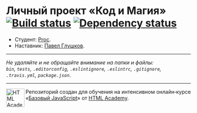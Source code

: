 # Личный проект «Код и Магия» [![Build status][travis-image]][travis-url] [![Dependency status][dependency-image]][dependency-url]

* Студент: [Proc](https://up.htmlacademy.ru/javascript/6/user/212985).
* Наставник: [Павел Глушков](https://up.htmlacademy.ru/javascript/6/user/222222).

---

_Не удаляйте и не обращайте внимание на папки и файлы:_<br>
_`bin`, `tests`, `.editorconfig`, `.eslintignore`, `.eslintrc`, `.gitignore`, `.travis.yml`, `package.json`._

---

<a href="https://htmlacademy.ru/intensive/javascript"><img align="left" width="50" height="50" title="HTML Academy" src="https://up.htmlacademy.ru/static/img/intensive/javascript/logo-for-github.svg"></a>

Репозиторий создан для обучения на интенсивном онлайн‑курсе «[Базовый JavaScript](https://htmlacademy.ru/intensive/javascript)» от [HTML Academy](https://htmlacademy.ru).

[travis-image]: https://travis-ci.org/htmlacademy-javascript/212985-code-and-magick.svg?branch=master
[travis-url]: https://travis-ci.org/htmlacademy-javascript/212985-code-and-magick
[dependency-image]: https://david-dm.org/htmlacademy-javascript/212985-code-and-magick.svg?style=flat-square
[dependency-url]: https://david-dm.org/htmlacademy-javascript/212985-code-and-magick
